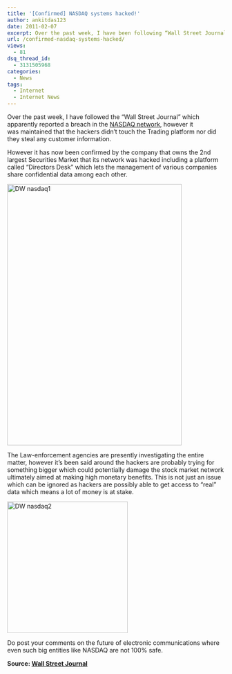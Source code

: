 ```yaml
---
title: '[Confirmed] NASDAQ systems hacked!'
author: ankitdas123
date: 2011-02-07
excerpt: Over the past week, I have been following “Wall Street Journal” which apparently reported a breach in the NASDAQ network, however it had been maintained that the hackers didn’t touch the Trading platform nor did they steal any customer information.
url: /confirmed-nasdaq-systems-hacked/
views:
  - 81
dsq_thread_id:
  - 3131505968
categories:
  - News
tags:
  - Internet
  - Internet News
---
```

Over the past week, I have followed the “Wall Street Journal” which apparently reported a breach in the <a href="http://en.wikipedia.org/wiki/NASDAQ" onclick="_gaq.push(['_trackEvent', 'outbound-article', 'http://en.wikipedia.org/wiki/NASDAQ', 'NASDAQ network']);" >NASDAQ network</a>, however it was maintained that the hackers didn’t touch the Trading platform nor did they steal any customer information.

However it has now been confirmed by the company that owns the 2nd largest Securities Market that its network was hacked including a platform called “Directors Desk” which lets the management of various companies share confidential data among each other.

[<img style="background-image: none; padding-left: 0px; padding-right: 0px; display: inline; padding-top: 0px; border: 0px;" title="DW nasdaq1" src="http://cdn.devilsworkshop.org/files/2011/02/DW-nasdaq1_thumb.jpg" border="0" alt="DW nasdaq1" width="404" height="604" />][1]

The Law-enforcement agencies are presently investigating the entire matter, however it’s been said around the hackers are probably trying for something bigger which could potentially damage the stock market network ultimately aimed at making high monetary benefits. This is not just an issue which can be ignored as hackers are possibly able to get access to “real” data which means a lot of money is at stake.

[<img style="background-image: none; padding-left: 0px; padding-right: 0px; display: inline; padding-top: 0px; border: 0px;" title="DW nasdaq2" src="http://cdn.devilsworkshop.org/files/2011/02/DW-nasdaq2_thumb.jpg" border="0" alt="DW nasdaq2" width="279" height="304" />][2]

Do post your comments on the future of electronic communications where even such big entities like NASDAQ are not 100% safe.

**Source: <a href="http://online.wsj.com/article/SB10001424052748703989504576128632568802332.html?mod=WSJ_Markets_RightMostPopular" onclick="_gaq.push(['_trackEvent', 'outbound-article', 'http://online.wsj.com/article/SB10001424052748703989504576128632568802332.html?mod=WSJ_Markets_RightMostPopular', 'Wall Street Journal']);" target="_blank">Wall Street Journal</a>**

 [1]: http://cdn.devilsworkshop.org/files/2011/02/DW-nasdaq1.jpg
 [2]: http://cdn.devilsworkshop.org/files/2011/02/DW-nasdaq2.jpg
